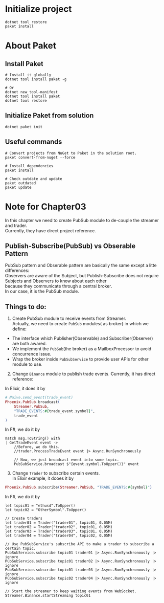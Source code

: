 # Initialize project
```
dotnet tool restore
paket install
```

# About Paket
## Install Paket
```
# Install it globally
dotnet tool install paket -g

# Or
dotnet new tool-manifest
dotnet tool install paket
dotnet tool restore
```

## Initialize Paket from solution
```
dotnet paket init
```

## Useful commands
```
# Convert projects from NuGet to Paket in the solution root.
paket convert-from-nuget --force

# Install dependencies
paket install

# Check outdate and update
paket outdated
paket update
```

# Note for Chapter03
In this chapter we need to create PubSub module to de-couple the streamer and trader.\
Currently, they have direct project reference. 

## Publish-Subscribe(PubSub) vs Obserable Pattern
PubSub pattern and Obserable pattern are basically the same except a litte differences: \
Observers are aware of the Subject, but Publish-Subscribe does not require Subjects and Observers to know about each other \
because they communicate through a central broker. \
In our case, it is the PubSub module.

## Things to do:
1) Create PubSub module to receive events from Streamer. \
Actually, we need to create `PubSub` modules( as broker) in which we define: 
- The interface which Publisher(Observable) and Subscriber(Observer) are both awared.
- We implement the `PubSub`(the broker) as a MailboxProcessor to avoid concurrence issue.
- Wrap the broker inside `PubSubService` to provide user APIs for other module to use. 

2) Change `Binance` module to publish trade events. Currently, it has direct reference:

In Elixir, it does it by 
```Elixir
# Naive.send_event(trade_event)
Phoenix.PubSub.broadcast(
    Streamer.PubSub,
    "TRADE_EVENTS:#{trade_event.symbol}",
    trade_event
)
```

In F#, we do it by
```F#
match msg.ToString() with 
| GetTradeEvent event -> 
    //Before, we do this.
    //trader.ProcessTradeEvent event |> Async.RunSynchronously

    // Now, we just broadcast event into some topic.
    PubSubService.broadcast $"{event.symbol.ToUpper()}" event
```


3) Change `Trader` to subscribe certain events. \
In Elixir example, it dooes it by 
```Elixir
Phoenix.PubSub.subscribe(Streamer.PubSub, "TRADE_EVENTS:#{symbol}")
```
In F#, we do it by
```F#
let topic01 = "ethusd".ToUpper()
let topic02 = "OtherSymbol".ToUpper()

// Create traders
let trader01 = Trader("trader01", topic01, 0.05M)
let trader02 = Trader("trader02", topic01, 0.05M)
let trader03 = Trader("trader03", topic01, 0.05M)
let trader04 = Trader("trader04", topic02, 0.05M)

// Use PubSubService's subscribe API to make a trader to subscribe a certain topic.
PubSubService.subscribe topic01 trader01 |> Async.RunSynchronously |> ignore
PubSubService.subscribe topic01 trader02 |> Async.RunSynchronously |> ignore
PubSubService.subscribe topic01 trader03 |> Async.RunSynchronously |> ignore
PubSubService.subscribe topic02 trader04 |> Async.RunSynchronously |> ignore

// Start the streamer to keep waiting events from WebSocket.
Streamer.Binance.startStreaming topic01
```


